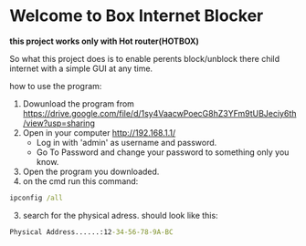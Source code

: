 # Welcome to Box Internet Blocker

**this project works only with Hot router(HOTBOX)**

So what this project does is to enable perents block/unblock there child internet with a simple GUI at any time.

how to use the program:
1. Dowunload the program from https://drive.google.com/file/d/1sy4VaacwPoecG8hZ3YFm9tUBJeciy6th/view?usp=sharing
2. Open in your computer http://192.168.1.1/
    * Log in with 'admin' as username and password.
    * Go To Password and change your password to something only you know.
3. Open the program you downloaded.
4. on the cmd run this command:
```cmd
ipconfig /all
```
3. search for the physical adress.
should look like this:
```cmd
Physical Address......:12-34-56-78-9A-BC
```
